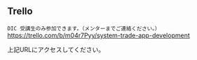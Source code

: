 ## Trello 

`DIC 受講生のみ参加できます。（メンターまでご連絡ください。）`
https://trello.com/b/m04r7Pyy/system-trade-app-development

上記URLにアクセスしてください。
